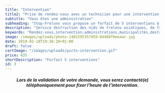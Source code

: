 ```yaml
---
title: "Intervention"
title2: "Prise de rendez-vous avec un technicien pour une intervention pour une administration sur nids de frelons asiatiques/européens."
subtitle: "Vous êtes une administration"
subheading: "Stop-Frelons vous propose un forfait de 5 interventions à utiliser à votre convenance au tarif de 645 euros. Ce forfait est utilisable par vous-même en tant qu'administration et il peut être utilisé pour prendre en charge les interventions auprès de vos administrés sur votre commune (planning de suivi). Les communes disposant d’un forfait sont prioritaires sur nos plannings d'intervention."
description: "Service destruction des nids de frelons asiatiques, de frelons européens et de guêpes."
keywords: "Rendez-vous,intervention,administrations,municipalités,destruction,nid de frelons,enlever nid frelons,frelons,frelons asiatiques,frelons européens,traitement nids de frelons,alpes-maritimes,var,monaco."
image: /images/uploads/photo-1481595357459-84468f6eeaac.jpg
date: 2019-02-18T19:36:10+01:00
draft: false
cartImage: "/images/uploads/picto-intervention.gif"
price: 635
shortDescription: "Forfait 5 interventions"
id: 3
---
```


 <h5 style="text-align:center;">Lors de la validation de votre demande, vous serez contacté(e) téléphoniquement pour fixer l'heure de l'intervention.</h5>